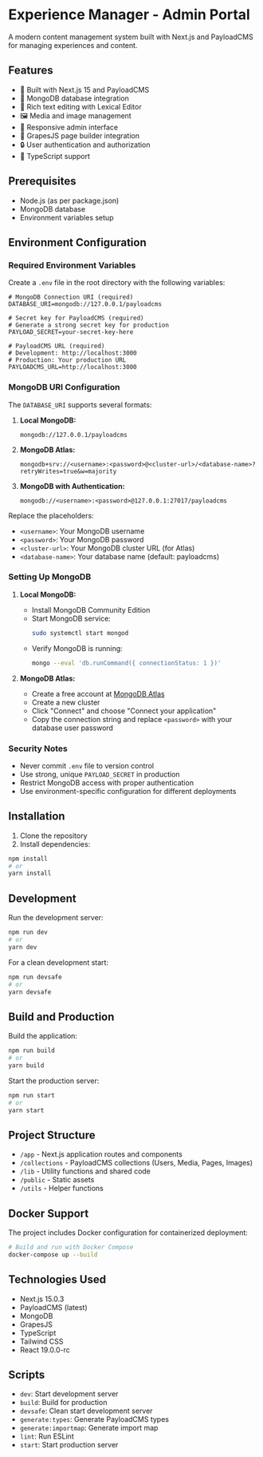 # Experience Manager - Admin Portal

A modern content management system built with Next.js and PayloadCMS for managing experiences and content.

## Features

- 🚀 Built with Next.js 15 and PayloadCMS
- 💾 MongoDB database integration
- 📝 Rich text editing with Lexical Editor
- 🖼️ Media and image management
- 📱 Responsive admin interface
- 🎨 GrapesJS page builder integration
- 🔒 User authentication and authorization
- 🎯 TypeScript support

## Prerequisites

- Node.js (as per package.json)
- MongoDB database
- Environment variables setup

## Environment Configuration

### Required Environment Variables

Create a `.env` file in the root directory with the following variables:

```env
# MongoDB Connection URI (required)
DATABASE_URI=mongodb://127.0.0.1/payloadcms

# Secret key for PayloadCMS (required)
# Generate a strong secret key for production
PAYLOAD_SECRET=your-secret-key-here

# PayloadCMS URL (required)
# Development: http://localhost:3000
# Production: Your production URL
PAYLOADCMS_URL=http://localhost:3000
```

### MongoDB URI Configuration

The `DATABASE_URI` supports several formats:

1. **Local MongoDB:**

   ```
   mongodb://127.0.0.1/payloadcms
   ```

2. **MongoDB Atlas:**

   ```
   mongodb+srv://<username>:<password>@<cluster-url>/<database-name>?retryWrites=true&w=majority
   ```

3. **MongoDB with Authentication:**
   ```
   mongodb://<username>:<password>@127.0.0.1:27017/payloadcms
   ```

Replace the placeholders:

- `<username>`: Your MongoDB username
- `<password>`: Your MongoDB password
- `<cluster-url>`: Your MongoDB cluster URL (for Atlas)
- `<database-name>`: Your database name (default: payloadcms)

### Setting Up MongoDB

1. **Local MongoDB:**

   - Install MongoDB Community Edition
   - Start MongoDB service:
     ```bash
     sudo systemctl start mongod
     ```
   - Verify MongoDB is running:
     ```bash
     mongo --eval 'db.runCommand({ connectionStatus: 1 })'
     ```

2. **MongoDB Atlas:**
   - Create a free account at [MongoDB Atlas](https://www.mongodb.com/cloud/atlas)
   - Create a new cluster
   - Click "Connect" and choose "Connect your application"
   - Copy the connection string and replace `<password>` with your database user password

### Security Notes

- Never commit `.env` file to version control
- Use strong, unique `PAYLOAD_SECRET` in production
- Restrict MongoDB access with proper authentication
- Use environment-specific configuration for different deployments

## Installation

1. Clone the repository
2. Install dependencies:

```bash
npm install
# or
yarn install
```

## Development

Run the development server:

```bash
npm run dev
# or
yarn dev
```

For a clean development start:

```bash
npm run devsafe
# or
yarn devsafe
```

## Build and Production

Build the application:

```bash
npm run build
# or
yarn build
```

Start the production server:

```bash
npm run start
# or
yarn start
```

## Project Structure

- `/app` - Next.js application routes and components
- `/collections` - PayloadCMS collections (Users, Media, Pages, Images)
- `/lib` - Utility functions and shared code
- `/public` - Static assets
- `/utils` - Helper functions

## Docker Support

The project includes Docker configuration for containerized deployment:

```bash
# Build and run with Docker Compose
docker-compose up --build
```

## Technologies Used

- Next.js 15.0.3
- PayloadCMS (latest)
- MongoDB
- GrapesJS
- TypeScript
- Tailwind CSS
- React 19.0.0-rc

## Scripts

- `dev`: Start development server
- `build`: Build for production
- `devsafe`: Clean start development server
- `generate:types`: Generate PayloadCMS types
- `generate:importmap`: Generate import map
- `lint`: Run ESLint
- `start`: Start production server
